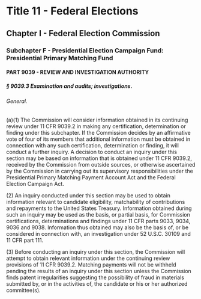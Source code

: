 
# Title 11 - Federal Elections
## Chapter I - Federal Election Commission
### Subchapter F - Presidential Election Campaign Fund: Presidential Primary Matching Fund
#### PART 9039 - REVIEW AND INVESTIGATION AUTHORITY
##### § 9039.3 Examination and audits; investigations.
###### General.

(a)(1) The Commission will consider information obtained in its continuing review under 11 CFR 9039.2 in making any certification, determination or finding under this subchapter. If the Commission decides by an affirmative vote of four of its members that additional information must be obtained in connection with any such certification, determination or finding, it will conduct a further inquiry. A decision to conduct an inquiry under this section may be based on information that is obtained under 11 CFR 9039.2, received by the Commission from outside sources, or otherwise ascertained by the Commission in carrying out its supervisory responsibilities under the Presidential Primary Matching Payment Account Act and the Federal Election Campaign Act.

(2) An inquiry conducted under this section may be used to obtain information relevant to candidate eligibility, matchability of contributions and repayments to the United States Treasury. Information obtained during such an inquiry may be used as the basis, or partial basis, for Commission certifications, determinations and findings under 11 CFR parts 9033, 9034, 9036 and 9038. Information thus obtained may also be the basis of, or be considered in connection with, an investigation under 52 U.S.C. 30109 and 11 CFR part 111.

(3) Before conducting an inquiry under this section, the Commission will attempt to obtain relevant information under the continuing review provisions of 11 CFR 9039.2. Matching payments will not be withheld pending the results of an inquiry under this section unless the Commission finds patent irregularities suggesting the possibility of fraud in materials submitted by, or in the activities of, the candidate or his or her authorized committee(s).
